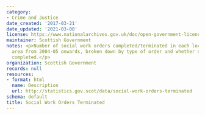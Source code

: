 ```yaml
---
category:
- Crime and Justice
date_created: '2017-03-21'
date_updated: '2021-03-08'
license: https://www.nationalarchives.gov.uk/doc/open-government-licence/version/3/
maintainer: Scottish Government
notes: <p>Number of social work orders completed/terminated in each local authority
  area from 2004-05 onwards, broken down by type of order and whether successfully
  completed.</p>
organization: Scottish Government
records: null
resources:
- format: html
  name: Description
  url: http://statistics.gov.scot/data/social-work-orders-terminated
schema: default
title: Social Work Orders Terminated
---
```

